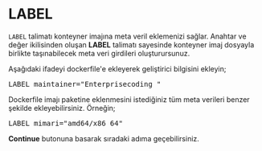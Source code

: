 # LABEL

`LABEL` talimatı konteyner imajına meta veril eklemenizi sağlar. Anahtar ve değer ikilisinden oluşan **LABEL** talimatı sayesinde konteyner imaj dosyayla birlikte taşınabilecek meta veri girdileri oluşturursunuz.

Aşağıdaki ifadeyi dockerfile'e ekleyerek geliştirici bilgisini ekleyin;

<pre class="file" data-filename="dockerfile" data-target="append">LABEL maintainer="Enterprisecoding <info@enterprisecoding.com>"</pre>

Dockerfile imajı paketine eklenmesini istediğiniz tüm meta verileri benzer şekilde ekleyebilirsiniz. Örneğin;

<pre class="file" data-filename="dockerfile" data-target="append">LABEL mimari="amd64/x86_64"
</pre>

**Continue** butonuna basarak sıradaki adıma geçebilirsiniz.
